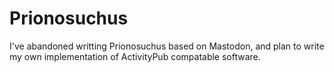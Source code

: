 # Prionosuchus
I've abandoned writting Prionosuchus based on Mastodon, and plan to write my own implementation of ActivityPub compatable software.
